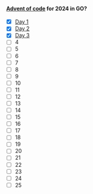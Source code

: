 #### [Advent of code](https://adventofcode.com/2024/) for 2024 in GO?

- [x] [Day 1](https://github.com/cakenes/advent-of-code-2024/blob/47c5264a4e29e73b3f8a253b27752d731570714e/main.go#L16-L51)
- [x] [Day 2](https://github.com/cakenes/advent-of-code-2024/blob/ce00e4d029bd140d7ecd19bdec6a4d6c32664caa/main.go#L64-L100)
- [x] [Day 3](https://github.com/cakenes/advent-of-code-2024/blob/b07755096977fe9812f19a62ec78abf454ecb2b9/main.go#L105-L127)
- [ ] 4
- [ ] 5
- [ ] 6
- [ ] 7
- [ ] 8
- [ ] 9
- [ ] 10
- [ ] 11
- [ ] 12
- [ ] 13
- [ ] 14
- [ ] 15
- [ ] 16
- [ ] 17
- [ ] 18
- [ ] 19
- [ ] 20
- [ ] 21
- [ ] 22
- [ ] 23
- [ ] 24
- [ ] 25
